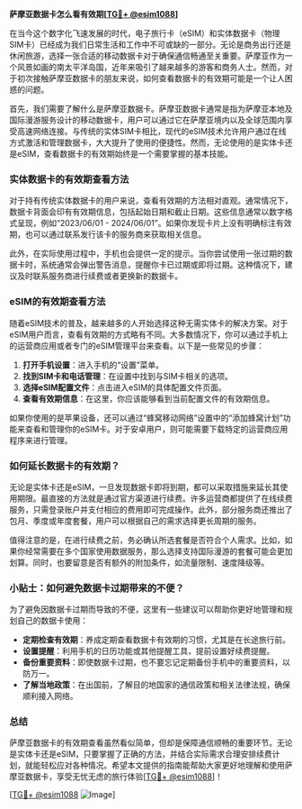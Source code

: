 **萨摩亚数据卡怎么看有效期[[TG💪+ @esim1088](https://t.me/s/esim1088)]**

在当今这个数字化飞速发展的时代，电子旅行卡（eSIM）和实体数据卡（物理SIM卡）已经成为我们日常生活和工作中不可或缺的一部分。无论是商务出行还是休闲旅游，选择一张合适的移动数据卡对于确保通信畅通至关重要。萨摩亚作为一个风景如画的南太平洋岛国，近年来吸引了越来越多的游客和商务人士。然而，对于初次接触萨摩亚数据卡的朋友来说，如何查看数据卡的有效期可能是一个让人困惑的问题。

首先，我们需要了解什么是萨摩亚数据卡。萨摩亚数据卡通常是指为萨摩亚本地及国际漫游服务设计的移动数据卡，用户可以通过它在萨摩亚境内以及全球范围内享受高速网络连接。与传统的实体SIM卡相比，现代的eSIM技术允许用户通过在线方式激活和管理数据卡，大大提升了使用的便捷性。然而，无论使用的是实体卡还是eSIM，查看数据卡的有效期始终是一个需要掌握的基本技能。

### 实体数据卡的有效期查看方法

对于持有传统实体数据卡的用户来说，查看有效期的方法相对直观。通常情况下，数据卡背面会印有有效期信息，包括起始日期和截止日期。这些信息通常以数字格式呈现，例如“2023/06/01 - 2024/06/01”。如果你发现卡片上没有明确标注有效期，也可以通过联系发行该卡的服务商来获取相关信息。

此外，在实际使用过程中，手机也会提供一定的提示。当你尝试使用一张过期的数据卡时，系统通常会弹出警告消息，提醒你卡已过期或即将过期。这种情况下，建议及时联系服务商进行续费或者更换新的数据卡。

### eSIM的有效期查看方法

随着eSIM技术的普及，越来越多的人开始选择这种无需实体卡的解决方案。对于eSIM用户而言，查看有效期的方式略有不同。大多数情况下，你可以通过手机上的运营商应用或者专门的eSIM管理平台来查看。以下是一些常见的步骤：

1. **打开手机设置**：进入手机的“设置”菜单。
2. **找到SIM卡和电话管理**：在设置中找到与SIM卡相关的选项。
3. **选择eSIM配置文件**：点击进入eSIM的具体配置文件页面。
4. **查看有效期信息**：在这里，你应该能够看到当前配置文件的有效期信息。

如果你使用的是苹果设备，还可以通过“蜂窝移动网络”设置中的“添加蜂窝计划”功能来查看和管理你的eSIM卡。对于安卓用户，则可能需要下载特定的运营商应用程序来进行管理。

### 如何延长数据卡的有效期？

无论是实体卡还是eSIM，一旦发现数据卡即将到期，都可以采取措施来延长其使用期限。最直接的方法就是通过官方渠道进行续费。许多运营商都提供了在线续费服务，只需登录账户并支付相应的费用即可完成操作。此外，部分服务商还推出了包月、季度或年度套餐，用户可以根据自己的需求选择更长周期的服务。

值得注意的是，在进行续费之前，务必确认所选套餐是否符合个人需求。比如，如果你经常需要在多个国家使用数据服务，那么选择支持国际漫游的套餐可能会更加划算。同时，也要留意是否有额外的附加条件，如流量限制、速度降级等。

### 小贴士：如何避免数据卡过期带来的不便？

为了避免因数据卡过期而导致的不便，这里有一些建议可以帮助你更好地管理和规划自己的数据卡使用：

- **定期检查有效期**：养成定期查看数据卡有效期的习惯，尤其是在长途旅行前。
- **设置提醒**：利用手机的日历功能或其他提醒工具，提前设置好续费提醒。
- **备份重要资料**：即使数据卡过期，也不要忘记定期备份手机中的重要资料，以防万一。
- **了解当地政策**：在出国前，了解目的地国家的通信政策和相关法律法规，确保顺利接入网络。

### 总结

萨摩亚数据卡的有效期查看虽然看似简单，但却是保障通信顺畅的重要环节。无论是实体卡还是eSIM，只要掌握了正确的方法，并结合实际需求合理安排续费计划，就能轻松应对各种情况。希望本文提供的指南能帮助大家更好地理解和使用萨摩亚数据卡，享受无忧无虑的旅行体验[[TG💪+ @esim1088](https://t.me/s/esim1088)]！

[[TG💪+ @esim1088](https://t.me/s/esim1088) ![Image](https://i.postimg.cc/4NQfJmqS/Snipaste-2025-05-13-00-14-12.png)]